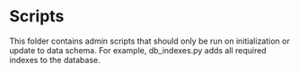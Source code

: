 # Scripts

This folder contains admin scripts that should only be run on initialization or update to data schema. For example, db_indexes.py adds all required indexes to the database.
